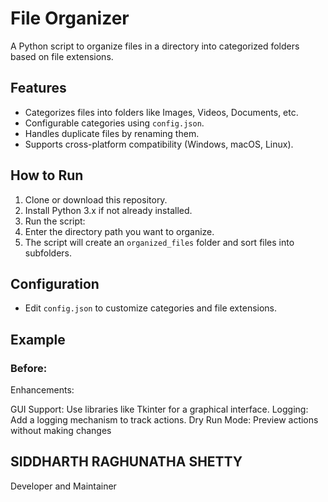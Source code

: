 # File Organizer

A Python script to organize files in a directory into categorized folders based on file extensions.

## Features
- Categorizes files into folders like Images, Videos, Documents, etc.
- Configurable categories using `config.json`.
- Handles duplicate files by renaming them.
- Supports cross-platform compatibility (Windows, macOS, Linux).

## How to Run
1. Clone or download this repository.
2. Install Python 3.x if not already installed.
3. Run the script:
4. Enter the directory path you want to organize.
5. The script will create an `organized_files` folder and sort files into subfolders.

## Configuration
- Edit `config.json` to customize categories and file extensions.

## Example
### Before:



Enhancements:

GUI Support: Use libraries like Tkinter for a graphical interface.
Logging: Add a logging mechanism to track actions.
Dry Run Mode: Preview actions without making changes

## SIDDHARTH RAGHUNATHA SHETTY
Developer and Maintainer
